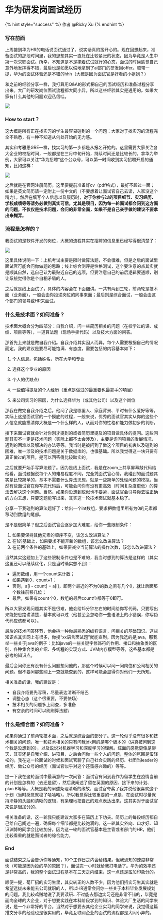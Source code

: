 # 华为研发岗面试经历

{% hint style="success" %}
作者 @Ricky Xu
{% endhint %}

### **写在前面**

上周接到华为HR的电话说面试通过了，说实话真的蛮开心的。现在回想起来，准备面试的那段时间里，我的思想其实一直处在比较紧张的状态，因为毕竟是人生中第一次求职面试。所幸，不知道是不是抱着试试就行的心态，面试的时候感觉自己意外地发挥得不错，最后也是如愿以偿地拿到了ai部门的研发岗offer。顺带一提，华为的面试体验还是不错的hhh（大概是因为面试官是好看的小姐姐？）

和之前的经验分享一样，我打算用Q\&A的形式把自己的面试经历和准备过程分享出来。大厂的研发岗位面试流程都大同小异，所以这些经验其实是通用的。如果大家有什么其他的问题欢迎私信哇。

![](<../.gitbook/assets/CleanShot 2022-06-08 at 19.52.52@2x.png>)

### How to start？

这大概是所有正在找实习的学生最容易碰到的一个问题：大家对于找实习的流程完全不熟悉，有一种不知道从何处开始的无力感。

其实和考雅思GRE一样，找实习的第一步都是从报名开始的。这里需要大家关注各大企业的校招时间，一般都是在三月中旬开始，持续时间还是比较长的。拿华为举例，大家可以关注“华为招聘”这个公众号，可以第一时间收到实习招聘开启的通知，比如这样：

![](<../.gitbook/assets/CleanShot 2022-06-08 at 19.53.05@2x.png>)



之后就是在官网注册简历。这里要提前准备好cv（pdf格式），最好不超过一面；如果是英文简历请一定附上一份中文的（不要想着让面试官自己去读，人家没这个精力）。然后在填写个人信息以及履历时，**对于你参与过的项目细节、实习经历、学校成绩等等请务必做到真实可信，尤其是项目，因为每一轮面试都会问到这方面的问题，不仅仅是技术问题，会问的非常全面，如果不是自己亲手做的建议不要拿出来糊弄**。

### **流程是怎样的？**

我面试的是软件开发的岗位，大概的流程其实在招聘的信息里已经写得很清楚了：

![](<../.gitbook/assets/CleanShot 2022-06-08 at 19.54.37@2x.png>)

这里具体说明一下：上机考试主要是限时做算法题，不会很难，但是之后的面试里面试官可能会问你做题的思路；线上综合测评是性格测试，这个要注意的点其实就是顺其自然，选自己认为最贴近自己的选项，但要注意自己的前后逻辑要通顺，别让系统觉得你是个自相矛盾的人。

之后就是线上面试了，具体的内容会在下面细讲。一共有两到三轮，前两轮是技术面（业务面），一般会由你投递岗位的同事来面；最后则是综合面试，一般会由这个部门的领导或HR来面试。

### **什么是技术面？如何准备？**

技术面大概会分为四部分：自我介绍，问一些简历相关的问题（在校学过的课、成绩、项目等等），一道算法题（现场手撕代码）以及技术方面的问答。

那首先上来就是做自我介绍。自我介绍其实因人而异，每个人需要根据自己的情况而定。我的建议是要尽可能饱满、有态度，需要包括的内容基本如下：

1. 个人信息。包括姓名，所在大学和专业
2. 选择这个专业的原因
3. 个人的优缺点\

4. 一些值得提及的个人经历（重点是做过的最重要也最拿手的项目）
5. 来公司实习的原因，为什么选择华为（或其他公司）以及这个岗位

那我在做完自我介绍之后，他问了我是哪里人、家庭背景、平时有什么爱好等等。实际上这是面试官的一个摸底的过程，一般来说，优秀的面试官其实从你的这些个人信息就能摸清你大概是一个什么样的人，从而对你的性格和能力做初步的判断。

接下来面试官就会针对你刚才提到的或者简历里提及的项目做具体的提问。这些问题其实不一定是技术问题（实际上都不太会涉及），主要是询问项目的发展情况，遇到的困难以及解决的办法等等。我当时是被问到了做这个项目的初衷以及碰到的困难，唯一涉及的技术问题是关于数据库的，也很基础。所以我觉得这一块只要有真正做过的项目，是可以回答得比较踏实的。

之后就要开始手写算法题了。因为是线上面试，我是在zoom上共享屏幕敲代码给他看。面试题据说每个人的难易程度不同，完全凭面试官心情。我碰到的面试题其实是比较简单的，基本不需要什么算法思想，就是一些简单的处理问题的模拟。当然有些面试官在你写完代码后，可能会问你有没有更高效（时间复杂度更低）的算法去解决这个问题。当然，如果你没想到貌似也不要紧，面试官会引导你去往正确的方向去想，只要这题能写出来，其实这一轮技术面试就基本稳了。

分享一下我碰到的算法题好了：给出一个int数组，要求把数组里所有为0的元素都移动到数组的尾部。

是不是很简单？但之后面试官会逐步加大难度，给你一些限制条件：

1. 如果要保持其他元素的顺序不变，该怎么改进算法？
2. 在1的基础上，如果要求不能开新的数组，该怎么改进算法？
3. 在前两个条件的基础上，如果要减少当前算法的操作次数，该怎么改进算法？

当然其实这题加上了这些限制条件也是不难的，我当时想到的算法是这样的（其实这里还可以继续优化，只是当时确实想不到）：

* 遍历数组，用一个count来计数；
* 如果遇到0，count+1；
* 否则，a\[i - count] = a\[i]，即两个最近的不为0的数之间有几个0，就让后面那个数往前移几位；
* 最后，如果有count个0，数组的最后count位都等于0即可。

所以大家发现问题其实不是很难，他会给15分钟左右的时间给你写代码，只要写出来能把思路讲清楚，基本就可以过（他甚至会忽略你一些语法上的小错误，你写伪代码应该都可以）。

最后的技术问答环节，他会挑一种你最熟悉的编程语言，问相关的基础知识。这些知识点其实网上有很多，你搜“xx语言面试题”就能查到。因为我选的是java，那我举一些关于java的例子：比如java的一些关键字修饰符的作用、接口和抽象类的区别、各种集合类的介绍、多线程的实现方式、JVM内存模型等等，这些基本都是必考的知识点。

最后会问你还有没有什么问题想问他的，那这个时候可以问一问岗位和公司相关的问题。但不要问那些网上一查就能查到的，这样可能会显得你对他们一无所知。

相关准备的话，我的建议是：

* 自我介绍要先写稿，尽量表达清晰不结巴
* 调整心态（这个很重要，不要怯场）
* 技术相关的问题多上网查，多准备
* 有空余的时间可以刷刷算法题\


### **什么是综合面？如何准备？**

如果你通过了前两轮技术面，之后就是综合面的部分了。这一轮似乎没有很多和技术相关的问题，唯一和技术相关的只有问我jdk用的是哪个版本的（讲真被问到这个我是没想到的），以及说说对机器学习和深度学习的理解。综面的感觉更像是聊天，其实还是自我介绍、讲项目，之后会问你一些个人的问题，整体的氛围是蛮轻松的。我在这一轮面试的时候和面试官聊了自己社会实践的经历、社团当leader的经历、做公众号的经历（面试官似乎对这个还蛮感兴趣的）等等。

提一下我在这轮面试中最满意的一次问答：面试官有问到我作为留学生在疫情当前的计划是怎样的（去还是留），然后我阐述了留在英国的原因、接下来的计划、plan B等等。大概是我的阐述条理清晰的缘故，面试官夸奖了我并说他很喜欢这个计划（当时感觉就稳了哈哈哈）。所以我觉得比较重要的一点是，在面试时尽量保持冷静的头脑和清晰的逻辑，有条理地把自己的观点表达出来，这其实对于面试官来说是很加分的。

相关准备的话，这一轮我只能建议大家多在简历上下功夫。简历上的每段经历都自己给自己阐述一遍，确保每个细节都是比较饱满的。这一轮其实外向、口才好、知识渊博的同学会比较加分，因为这一轮的面试官基本是主管或者部门的HR，他们比较看重的就是面试者的综合能力。

### **End**

面试结束之后会告诉你等通知，10个工作日之内会给结果。但我通知的速度非常快（可能是因为投的早的原因？），面试完一小时就给我打电话了。华为的效率还是非常高的，我的整个面试过程基本在三天之内结束，这一点还是蛮加印象分的。

顺便一提，菊厂招的实习生里，其实转正的人数不少。因为他们招实习生其实就是希望选拔未来能去公司就职的人，所以HR通常会问你一些关于本科毕业发展规划的问题，我比较鸡贼地说了我要读研...不过能去那边实习还是非常不错的，毕竟是面向全球的大企业，对于想要实践在本科阶段学到的知识、体验大厂生活的同学来说，是一个非常好的平台。当然对于想要去其他企业实习的同学来说，我觉得这篇推文分享的经验也是很实用的，毕竟互联网企业的面试的流程都是大同小异的。

